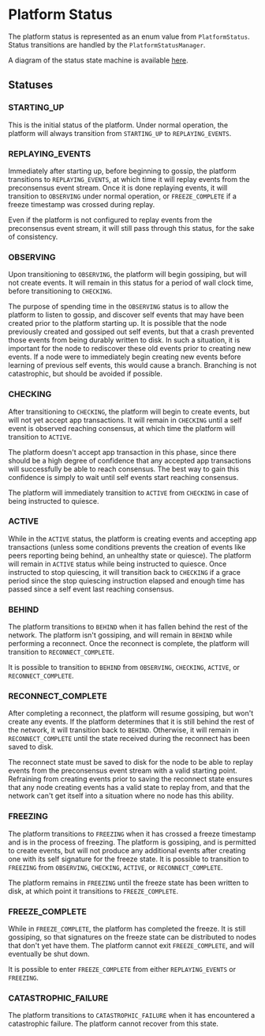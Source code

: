 # Platform Status

The platform status is represented as an enum value from `PlatformStatus`. Status transitions are handled by
the `PlatformStatusManager`.

A diagram of the status state machine is available [here](./platform-status-transitions.svg).

## Statuses

### STARTING_UP

This is the initial status of the platform. Under normal operation, the platform will always transition from
`STARTING_UP` to `REPLAYING_EVENTS`.

### REPLAYING_EVENTS

Immediately after starting up, before beginning to gossip, the platform transitions to `REPLAYING_EVENTS`, at which time
it will replay events from the preconsensus event stream. Once it is done replaying events, it will transition to
`OBSERVING` under normal operation, or `FREEZE_COMPLETE` if a freeze timestamp was crossed during replay.

Even if the platform is not configured to replay events from the preconsensus event stream, it will still
pass through this status, for the sake of consistency.

### OBSERVING

Upon transitioning to `OBSERVING`, the platform will begin gossiping, but will not create events. It will remain in this
status for a period of wall clock time, before transitioning to `CHECKING`.

The purpose of spending time in the `OBSERVING` status is to allow the platform to listen to gossip, and discover
self events that may have been created prior to the platform starting up. It is possible that the node previously
created and gossiped out self events, but that a crash prevented those events from being durably written to disk.
In such a situation, it is important for the node to rediscover these old events prior to creating new events. If
a node were to immediately begin creating new events before learning of previous self events, this would cause a
branch. Branching is not catastrophic, but should be avoided if possible.

### CHECKING

After transitioning to `CHECKING`, the platform will begin to create events, but will not yet accept app transactions.
It will remain in `CHECKING` until a self event is observed reaching consensus, at which time the platform will
transition to `ACTIVE`.

The platform doesn't accept app transaction in this phase, since there should be a high degree of confidence that any
accepted app transactions will successfully be able to reach consensus. The best way to gain this confidence is simply
to wait until self events start reaching consensus.

The platform will immediately transition to `ACTIVE` from `CHECKING` in case of being instructed to quiesce.

### ACTIVE

While in the `ACTIVE` status, the platform is creating events and accepting app transactions (unless some conditions
prevents the creation of events like peers reporting being behind, an unhealthy state or quiesce).
The platform will remain in `ACTIVE` status while being instructed to quiesce.
Once instructed to stop quiescing, it will transition back to `CHECKING` if a grace period since the stop quiescing
instruction elapsed and enough time has passed since a self event last reaching consensus.

### BEHIND

The platform transitions to `BEHIND` when it has fallen behind the rest of the network. The platform isn't gossiping,
and will remain in `BEHIND` while performing a reconnect. Once the reconnect is complete, the platform will transition
to `RECONNECT_COMPLETE`.

It is possible to transition to `BEHIND` from `OBSERVING`, `CHECKING`, `ACTIVE`, or `RECONNECT_COMPLETE`.

### RECONNECT_COMPLETE

After completing a reconnect, the platform will resume gossiping, but won't create any events. If the platform
determines that it is still behind the rest of the network, it will transition back to `BEHIND`. Otherwise, it will
remain in `RECONNECT_COMPLETE` until the state received during the reconnect has been saved to disk.

The reconnect state must be saved to disk for the node to be able to replay events from the preconsensus event stream
with a valid starting point. Refraining from creating events prior to saving the reconnect state ensures that any node
creating events has a valid state to replay from, and that the network can't get itself into a situation where no node
has this ability.

### FREEZING

The platform transitions to `FREEZING` when it has crossed a freeze timestamp and is in the process of freezing. The
platform is gossiping, and is permitted to create events, but will not produce any additional events after creating
one with its self signature for the freeze state. It is possible to transition to `FREEZING` from `OBSERVING`,
`CHECKING`, `ACTIVE`, or `RECONNECT_COMPLETE`.

The platform remains in `FREEZING` until the freeze state has been written to disk, at which point it transitions to
`FREEZE_COMPLETE`.

### FREEZE_COMPLETE

While in `FREEZE_COMPLETE`, the platform has completed the freeze. It is still gossiping, so that signatures on the
freeze state can be distributed to nodes that don't yet have them. The platform cannot exit `FREEZE_COMPLETE`, and will
eventually be shut down.

It is possible to enter `FREEZE_COMPLETE` from either `REPLAYING_EVENTS` or `FREEZING`.

### CATASTROPHIC_FAILURE

The platform transitions to `CATASTROPHIC_FAILURE` when it has encountered a catastrophic failure. The platform
cannot recover from this state.
